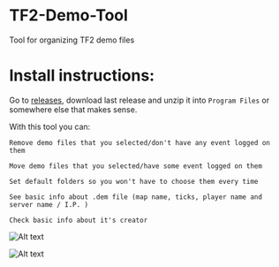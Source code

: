 # TF2-Demo-Tool
Tool for organizing TF2 demo files

# Install instructions:

Go to [releases](https://github.com/stepanex/TF2-Demo-Tool/releases), download last release and unzip it into `Program Files` or somewhere else that makes sense.
    

With this tool you can:

    Remove demo files that you selected/don't have any event logged on them
    
    Move demo files that you selected/have some event logged on them
    
    Set default folders so you won't have to choose them every time
    
    See basic info about .dem file (map name, ticks, player name and server name / I.P. )
    
    Check basic info about it's creator


![Alt text](http://i.imgur.com/X9Q0uHw.png "")

![Alt text](http://i.imgur.com/VRviZZl.png "")
